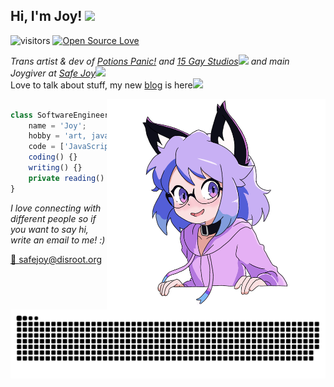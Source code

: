 <h2> Hi, I'm Joy! <img src="https://media.giphy.com/media/mGcNjsfWAjY5AEZNw6/giphy.gif" width="50"></h2>

![visitors](https://visitor-badge.laobi.icu/badge?page_id=safejoy.safejoy)
[![Open Source Love](https://badges.frapsoft.com/os/v1/open-source.svg?v=102)](https://github.com/ellerbrock/open-source-badge/)

<p><em>Trans artist & dev of <a href="https://github.com/safejoy/potions-panic">Potions Panic!</a> and <a href="https://15.gay">15 Gay Studios</a><img src="https://media.giphy.com/media/fYSnHlufseco8Fh93Z/giphy.gif" width="30"> and main Joygiver at <a href="http://safejoy.org">Safe Joy</a><img src="https://media.giphy.com/media/WUlplcMpOCEmTGBtBW/giphy.gif" width="30"> 
</em></br>Love to talk about stuff, my new <a href="https://joyspeaks.blog">blog</a> is here<img src="https://media.giphy.com/media/VgCDAzcKvsR6OM0uWg/giphy.gif" width="30"></p>

<img align='right' src="https://github.com/safejoy/safejoy/blob/main/images/pocketjoy1.png" width="350">

```typescript

class SoftwareEngineer {
    name = 'Joy';
    hobby = 'art, java, love';
    code = ['JavaScript', 'Java', 'C++', 'HTML', 'CSS'];
    coding() {}
    writing() {}
    private reading() {}
}
```

<em>I love connecting with different people so if you want to say hi, write an email to me! :)</em>

<a href="mailto:safejoy@disroot.org">📨 safejoy@disroot.org</a>

<picture>
  <source media="(prefers-color-scheme: dark)" srcset="https://raw.githubusercontent.com/Jocs/Jocs/output/snake-dark.svg">
  <source media="(prefers-color-scheme: light)" srcset="https://raw.githubusercontent.com/Jocs/Jocs/output/snake.svg">
  <img alt="github contribution grid snake animation" src="https://raw.githubusercontent.com/Jocs/Jocs/output/snake.svg">
</picture>


<!--
## Hi there 👋

I'm Joy Flowers a Trans artist and Developer. I'm still a n00b, but I enjoy holding the flashlight and learning. Don't call me a dumbass though. I know.
---
## Currently working on
Right now I have a few projects. Not all I can share here, but these Include:
* Potions Panic🧪
* Safe Joy🏳️‍🌈
* Wiki🏳️‍🌈

## Learning:
* Self Love💜
* Love❤️
* Java☕
* C++🪄
* C#🧪

(https://github.com/safejoy/safejoy/blob/main/images/snake-dark.svg)[alt]

**safejoy/safejoy** is a ✨ _special_ ✨ repository because its `README.md` (this file) appears on your GitHub profile.

Here are some ideas to get you started:

- 🔭 I’m currently working on ...
- 🌱 I’m currently learning ...
- 👯 I’m looking to collaborate on ...
- 🤔 I’m looking for help with ...
- 💬 Ask me about ...
- 📫 How to reach me: ...
- 😄 Pronouns: ...
- ⚡ Fun fact: ...
-->
